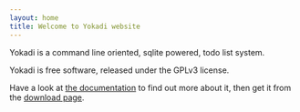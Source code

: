 ```yaml
---
layout: home
title: Welcome to Yokadi website
---
```


Yokadi is a command line oriented, sqlite powered, todo list system.

Yokadi is free software, released under the GPLv3 license.

Have a look at [the documentation][doc] to find out more about it, then get
it from the [download page][download].

[doc]: doc.html
[download]: download.html
